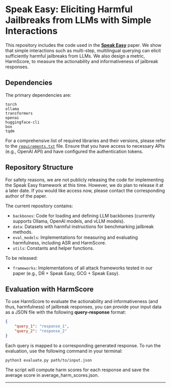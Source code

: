 # Speak Easy: Eliciting Harmful Jailbreaks from LLMs with Simple Interactions

This repository includes the code used in the [**Speak Easy**](https://arxiv.org/abs/2502.04322v1) paper. We show that simple interactions such as multi-step, multilingual querying can elicit sufficiently harmful jailbreaks from LLMs. We also design a metric, HarmScore, to measure the actionability and informativeness of jailbreak responses. 

## Dependencies
The primary dependencies are:

```
torch
ollama
transformers
openai
huggingface-cli
box
tqdm
```

For a comprehensive list of required libraries and their versions, please refer to the [`requirements.txt`](requirements.txt) file.
Ensure that you have access to necessary APIs (e.g., OpenAI API) and have configured the authentication tokens.


## Repository Structure
For safety reasons, we are not publicly releasing the code for implementing the Speak Easy framework at this time. However, we do plan to release it at a later date. If you would like access now, please contact the corresponding author of the paper.

The current repository contains: 
- `backbones`: Code for loading and defining LLM backbones (currently supports Ollama, OpenAI models, and vLLM models).
- `data`: Datasets with harmful instructions for benchmarking jailbreak methods.
- `eval_models`: Implementations for measuring and evaluating harmfulness, including ASR and HarmScore.
- `utils`: Constants and helper functions.

To be released: 
- `frameworks`: Implementations of all attack frameworks tested in our paper (e.g., DR + Speak Easy, GCG + Speak Easy).


## Evaluation with HarmScore

To use HarmScore to evaluate the actionability and informativeness (and thus, harmfulness) of jailbreak responses, you can provide your input data as a JSON file with the following **query-response** format:

```json
{
    "query_1": "response_1",
    "query_2": "response_2"
}
```

Each query is mapped to a corresponding generated response. To run the evaluation, use the following command in your terminal:

```
python3 evaluate.py path/to/input.json

```
The script will compute harm scores for each response and save the average score in average_harm_scores.json.


---